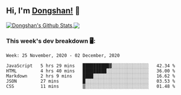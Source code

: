 <!--
 * @Author: DSCode
 * @Date: 2020-10-10 16:49:48
 * @Copyright 2020 DSCode
 * @Open Source License: MIT
 * @LastEditTime: 2020-11-19 00:38:59
 * @FilePath: \DsCodeStudio\README.md
 * @Description:
-->

## Hi, I'm [Dongshan!](https://github.dscode.top) 👋
<!--
<img src="https://github.dscode.top/assets/images/community-c4522fb406f9f37065d008cf632eeea0.svg" />
-->
<a href="https://github-readme-stats.dscodestudio.vercel.app/api?username=DsCodeStudio&show_icons=true&hide_border=true&count_private=true&include_all_commits=true">
<img align="center" alt="Dongshan's Github Stats" src="https://github-readme-stats.dscodestudio.vercel.app/api?username=DsCodeStudio&show_icons=true&hide_border=true&count_private=true&include_all_commits=true"/>
</a>

<a href="https://github-readme-stats.dscodestudio.vercel.app/api/top-langs/?username=DsCodeStudio&layout=compact&langs_count=10">
<img align="center" src="https://github-readme-stats.dscodestudio.vercel.app/api/top-langs/?username=DsCodeStudio&layout=compact&langs_count=10&hide=javascript,html" />
</a>

### This week's dev breakdown 🖥:

<!--START_SECTION:waka-->
```text
Week: 25 November, 2020 - 02 December, 2020

JavaScript   5 hrs 29 mins   ██████████▓░░░░░░░░░░░░░░   42.34 % 
HTML         4 hrs 40 mins   █████████░░░░░░░░░░░░░░░░   36.00 % 
Markdown     2 hrs 9 mins    ████░░░░░░░░░░░░░░░░░░░░░   16.62 % 
JSON         27 mins         █░░░░░░░░░░░░░░░░░░░░░░░░   03.53 % 
CSS          11 mins         ▒░░░░░░░░░░░░░░░░░░░░░░░░   01.48 % 
```
<!--END_SECTION:waka-->
